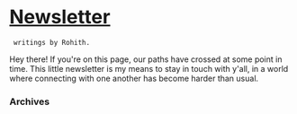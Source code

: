 # <big> [Newsletter](https://rohithslog.github.io) </big>

` writings by Rohith.`



Hey there! If you're on this page, our paths have crossed at some point in time. This little newsletter is my means to stay in touch with y'all, in a world where connecting with one another has become harder than usual.



### Archives



